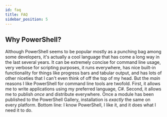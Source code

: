 ```yaml
---
id: faq
title: FAQ
sidebar_position: 5
---
```


## Why PowerShell?

Although PowerShell seems to be popular mostly as a punching bag among some developers, it's actually a cool language that has come a long way in the last several years. It can be extremely concise for command line usage, very verbose for scripting purposes, it runs everywhere, has nice built-in functionality for things like progress bars and tabular output, and has lots of other niceties that I can't even think of off the top of my head. But the _main_ reasons I like PowerShell for command line tools are twofold. First, it allows me to write applications using my preferred language, C#. Second, it allows me to publish *once* and distribute everywhere. Once a module has been published to the PowerShell Gallery, installation is _exactly_ the same on every platform. Bottom line: I know PowerShell, I like it, and it does what I need it to do. 

